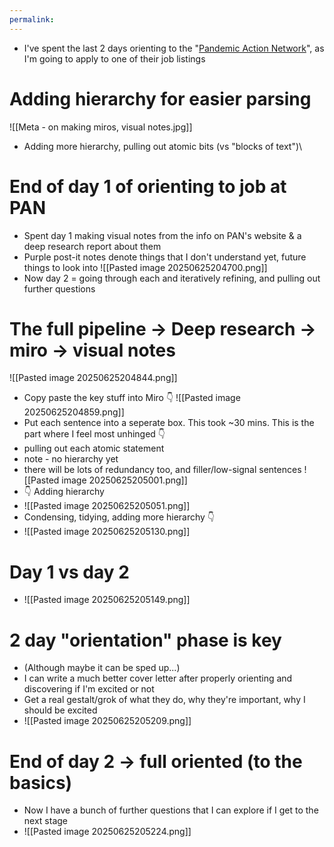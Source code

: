 ```yaml
---
permalink: 
---
```


- I've spent the last 2 days orienting to the "[Pandemic Action Network](https://www.pandemicactionnetwork.org/)", as I'm going to apply to one of their job listings
# Adding hierarchy for easier parsing
![[Meta - on making miros, visual notes.jpg]]
- Adding more hierarchy, pulling out atomic bits (vs "blocks of text")\
# End of day 1 of orienting to job at PAN
- Spent day 1 making visual notes from the info on PAN's website & a deep research report about them
- Purple post-it notes denote things that I don't understand yet, future things to look into
![[Pasted image 20250625204700.png]]
- Now day 2 = going through each and iteratively refining, and pulling out further questions
# The full pipeline → Deep research → miro → visual notes
![[Pasted image 20250625204844.png]]
- Copy paste the key stuff into Miro 👇
![[Pasted image 20250625204859.png]]
- Put each sentence into a seperate box. This took ~30 mins. This is the part where I feel most unhinged 👇
- pulling out each atomic statement
- note - no hierarchy yet
- there will be lots of redundancy too, and filler/low-signal sentences
![[Pasted image 20250625205001.png]]
- 👇 Adding hierarchy
- ![[Pasted image 20250625205051.png]]
- Condensing, tidying, adding more hierarchy 👇
- ![[Pasted image 20250625205130.png]]
# Day 1 vs day 2
- ![[Pasted image 20250625205149.png]]
# 2 day "orientation" phase is key
- (Although maybe it can be sped up...)
- I can write a much better cover letter after properly orienting and discovering if I'm excited or not
- Get a real gestalt/grok of what they do, why they're important, why I should be excited
- ![[Pasted image 20250625205209.png]]
# End of day 2 → full oriented (to the basics)
- Now I have a bunch of further questions that I can explore if I get to the next stage
- ![[Pasted image 20250625205224.png]]